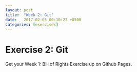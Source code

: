 ```yaml
---
layout: post
title:  "Week 2: Git"
date:   2017-02-05 00:10:23 +0500
categories: [exercises]
---
```


# Exercise 2: Git
Get your Week 1: Bill of Rights Exercise up on Github Pages.
